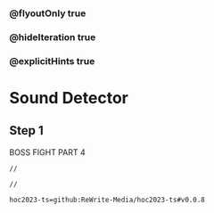 ### @flyoutOnly true
### @hideIteration true
### @explicitHints true

# Sound Detector

## Step 1
BOSS FIGHT PART 4

```ghost
//
```
```template
//
```

```package
hoc2023-ts=github:ReWrite-Media/hoc2023-ts#v0.0.8
```